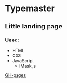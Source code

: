 # Typemaster
## Little landing page

### Used:

- HTML 
- CSS 
- JavaScript
  - iMask.js

[GH-pages](https://ok-webdev.github.io/typemaster/)
